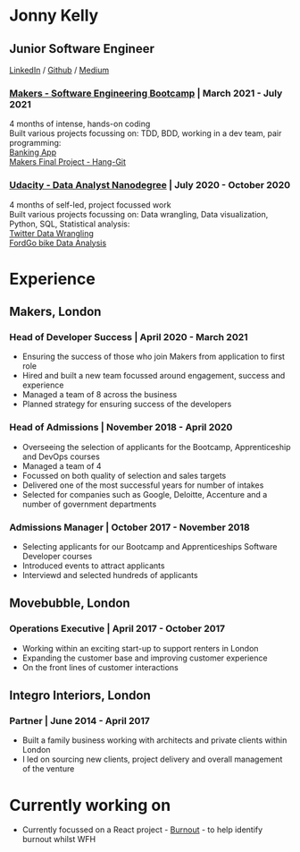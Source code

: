 # Jonny Kelly
## Junior Software Engineer


[LinkedIn](https://www.linkedin.com/in/j-kelly/) / [Github](https://github.com/JD-Kelly) / [Medium](https://jonny-kelly.medium.com/)

### [Makers - Software Engineering Bootcamp](https://makers.tech/curriculum/) | March 2021 - July 2021
4 months of intense, hands-on coding  
Built various projects focussing on: TDD, BDD, working in a dev team, pair programming:  
[Banking App](https://github.com/JD-Kelly/bank_tech_test)  
[Makers Final Project - Hang-Git](https://github.com/JD-Kelly/hang-git)
  

### [Udacity - Data Analyst Nanodegree](https://www.udacity.com/course/data-analyst-nanodegree--nd002) | July 2020 - October 2020
4 months of self-led, project focussed work   
Built various projects focussing on: Data wrangling, Data visualization, Python, SQL, Statistical analysis:    
[Twitter Data Wrangling](https://github.com/JD-Kelly/twitter-data-wranglling)  
[FordGo bike Data Analysis](https://github.com/JD-Kelly/Ford-GoBike-Data-Analysis) 

 
# Experience
## Makers, London  
### Head of Developer Success | April 2020 - March 2021

- Ensuring the success of those who join Makers from application to first role
- Hired and built a new team focussed around engagement, success and experience
- Managed a team of 8 across the business 
- Planned strategy for ensuring success of the developers

### Head of Admissions | November 2018 - April 2020 

- Overseeing the selection of applicants for the Bootcamp, Apprenticeship and DevOps courses
- Managed a team of 4 
- Focussed on both quality of selection and sales targets 
- Delivered one of the most successful years for number of intakes
- Selected for companies such as Google, Deloitte, Accenture and a number of government departments

### Admissions Manager | October 2017 - November 2018

- Selecting applicants for our Bootcamp and Apprenticeships Software Developer courses
- Introduced events to attract applicants 
- Interviewd and selected hundreds of applicants

## Movebubble, London   
### Operations Executive | April 2017 - October 2017 

- Working within an exciting start-up to support renters in London
- Expanding the customer base and improving customer experience
- On the front lines of customer interactions 

## Integro Interiors, London   
### Partner | June 2014 - April 2017 

- Built a family business working with architects and private clients within London
- I led on sourcing new clients, project delivery and overall management of the venture

# Currently working on
- Currently focussed on a React project - [Burnout](https://github.com/JD-Kelly/burnout) - to help identify burnout whilst WFH








